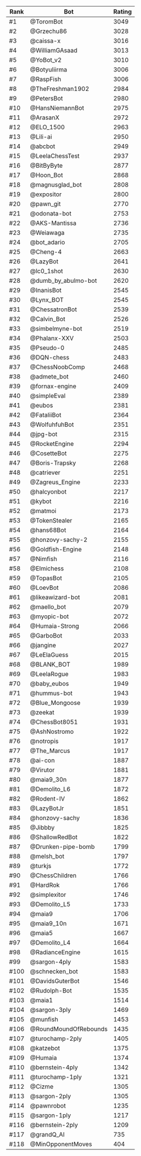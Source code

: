 Rank|Bot|Rating
---|---|---
#1|@ToromBot|3049
#2|@Grzechu86|3028
#3|@caissa-x|3016
#4|@WilliamGAsaad|3013
#5|@YoBot_v2|3010
#6|@Botyuliirma|3006
#7|@RaspFish|3006
#8|@TheFreshman1902|2984
#9|@PetersBot|2980
#10|@HansNiemannBot|2975
#11|@ArasanX|2972
#12|@ELO_1500|2963
#13|@Lili-ai|2950
#14|@abcbot|2949
#15|@LeelaChessTest|2937
#16|@BitByByte|2877
#17|@Hoon_Bot|2868
#18|@magnusglad_bot|2808
#19|@expositor|2800
#20|@pawn_git|2770
#21|@odonata-bot|2753
#22|@AKS-Mantissa|2736
#23|@Weiawaga|2735
#24|@bot_adario|2705
#25|@Cheng-4|2663
#26|@LazyBot|2641
#27|@lc0_1shot|2630
#28|@dumb_by_abulmo-bot|2620
#29|@InanisBot|2545
#30|@Lynx_BOT|2545
#31|@ChessatronBot|2539
#32|@Calvin_Bot|2526
#33|@simbelmyne-bot|2519
#34|@Phalanx-XXV|2503
#35|@Pseudo-0|2485
#36|@DQN-chess|2483
#37|@ChessNoobComp|2468
#38|@admete_bot|2460
#39|@fornax-engine|2409
#40|@simpleEval|2389
#41|@eubos|2381
#42|@FataliiBot|2364
#43|@WolfuhfuhBot|2351
#44|@jpg-bot|2315
#45|@RocketEngine|2294
#46|@CosetteBot|2275
#47|@Boris-Trapsky|2268
#48|@catriever|2251
#49|@Zagreus_Engine|2233
#50|@halcyonbot|2217
#51|@kybot|2216
#52|@matmoi|2173
#53|@TokenStealer|2165
#54|@hans68Bot|2164
#55|@honzovy-sachy-2|2155
#56|@Goldfish-Engine|2148
#57|@Nimfish|2116
#58|@Elmichess|2108
#59|@TopasBot|2105
#60|@LoevBot|2086
#61|@likeawizard-bot|2081
#62|@maello_bot|2079
#63|@myopic-bot|2072
#64|@Humaia-Strong|2066
#65|@GarboBot|2033
#66|@jangine|2027
#67|@LeElaGuess|2015
#68|@BLANK_BOT|1989
#69|@LeelaRogue|1983
#70|@baby_eubos|1949
#71|@hummus-bot|1943
#72|@Blue_Mongoose|1939
#73|@zeekat|1939
#74|@ChessBot8051|1931
#75|@AshNostromo|1922
#76|@notropis|1917
#77|@The_Marcus|1917
#78|@ai-con|1887
#79|@Virutor|1881
#80|@maia9_30n|1877
#81|@Demolito_L6|1872
#82|@Rodent-IV|1862
#83|@LazyBotJr|1851
#84|@honzovy-sachy|1836
#85|@Jibbby|1825
#86|@ShallowRedBot|1822
#87|@Drunken-pipe-bomb|1799
#88|@melsh_bot|1797
#89|@turkjs|1772
#90|@ChessChildren|1766
#91|@HardRok|1766
#92|@simplexitor|1746
#93|@Demolito_L5|1733
#94|@maia9|1706
#95|@maia9_10n|1671
#96|@maia5|1667
#97|@Demolito_L4|1664
#98|@RadianceEngine|1615
#99|@sargon-4ply|1583
#100|@schnecken_bot|1583
#101|@DavidsGuterBot|1546
#102|@Rudolph-Bot|1535
#103|@maia1|1514
#104|@sargon-3ply|1469
#105|@munfish|1453
#106|@RoundMoundOfRebounds|1435
#107|@turochamp-2ply|1405
#108|@katzebot|1375
#109|@Humaia|1374
#110|@bernstein-4ply|1342
#111|@turochamp-1ply|1321
#112|@Cizme|1305
#113|@sargon-2ply|1305
#114|@pawnrobot|1235
#115|@sargon-1ply|1217
#116|@bernstein-2ply|1209
#117|@grandQ_AI|735
#118|@MinOpponentMoves|404
